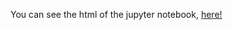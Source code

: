  
You can see the html of the jupyter notebook, [here!](https://htmlpreview.github.io/?https://raw.githubusercontent.com/gstavrinos/MSc-viva-voce/master/vv.html)